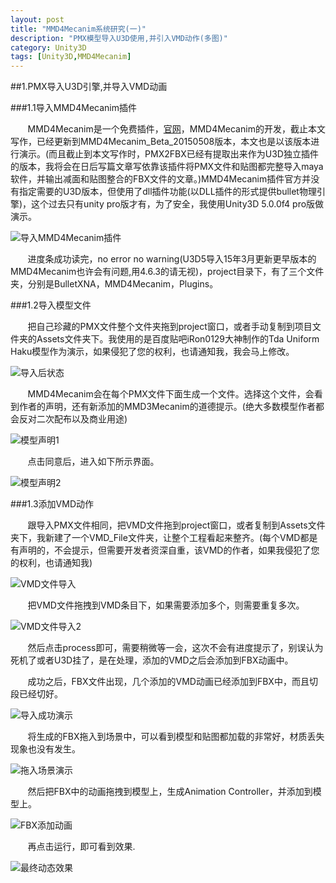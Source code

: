 ```yaml
---
layout: post
title: "MMD4Mecanim系统研究(一)"
description: "PMX模型导入U3D使用,并引入VMD动作(多图)"
category: Unity3D
tags: [Unity3D,MMD4Mecanim]
---
```

<link rel="stylesheet" href="http://cdn.bootcss.com/highlight.js/8.5/styles/monokai_sublime.min.css"><script src="http://cdn.bootcss.com/highlight.js/8.5/highlight.min.js"></script><script src="http://cdn.bootcss.com/highlight.js/8.5/languages/cpp.min.js"></script>
<script>
hljs.tabReplace = ' ';
hljs.initHighlightingOnLoad();
</script>
<script type="text/x-mathjax-config">MathJax.Hub.Config({tex2jax:{inlineMath:[['$$$','$$$']]}});</script><script src="http://cdn.bootcss.com/mathjax/2.5.3/MathJax.js?config=TeX-AMS-MML_HTMLorMML"></script>


##1.PMX导入U3D引擎,并导入VMD动画

###1.1导入MMD4Mecanim插件

&#160; &#160; &#160; &#160;MMD4Mecanim是一个免费插件，[官网](http://stereoarts.jp/)，MMD4Mecanim的开发，截止本文写作，已经更新到MMD4Mecanim_Beta_20150508版本，本文也是以该版本进行演示。(而且截止到本文写作时，PMX2FBX已经有提取出来作为U3D独立插件的版本，我将会在日后写篇文章写依靠该插件将PMX文件和贴图都完整导入maya软件，并输出减面和贴图整合的FBX文件的文章。)MMD4Mecanim插件官方并没有指定需要的U3D版本，但使用了dll插件功能(以DLL插件的形式提供bullet物理引擎)，这个过去只有unity pro版才有，为了安全，我使用Unity3D 5.0.0f4 pro版做演示。

<!-- more -->

![导入MMD4Mecanim插件](/images/MMD4Mecanim/QQ20150509-1@2x.png)

&#160; &#160; &#160; &#160;进度条成功读完，no error no warning(U3D5导入15年3月更新更早版本的MMD4Mecanim也许会有问题,用4.6.3的请无视)，project目录下，有了三个文件夹，分别是BulletXNA，MMD4Mecanim，Plugins。

###1.2导入模型文件


&#160; &#160; &#160; &#160;把自己珍藏的PMX文件整个文件夹拖到project窗口，或者手动复制到项目文件夹的Assets文件夹下。我使用的是百度贴吧iRon0129大神制作的Tda Uniform Haku模型作为演示，如果侵犯了您的权利，也请通知我，我会马上修改。

![导入后状态](/images/MMD4Mecanim/QQ20150509-2@2x.png)

&#160; &#160; &#160; &#160;MMD4Mecanim会在每个PMX文件下面生成一个文件。选择这个文件，会看到作者的声明，还有新添加的MMD3Mecanim的道德提示。(绝大多数模型作者都会反对二次配布以及商业用途)

![模型声明1](/images/MMD4Mecanim/QQ20150509-3@2x.png)

&#160; &#160; &#160; &#160;点击同意后，进入如下所示界面。

![模型声明2](/images/MMD4Mecanim/QQ20150509-4@2x.png)

###1.3添加VMD动作

&#160; &#160; &#160; &#160;跟导入PMX文件相同，把VMD文件拖到project窗口，或者复制到Assets文件夹下，我新建了一个VMD_File文件夹，让整个工程看起来整齐。(每个VMD都是有声明的，不会提示，但需要开发者资深自重，该VMD的作者，如果我侵犯了您的权利，也请通知我)

![VMD文件导入](/images/MMD4Mecanim/QQ20150509-5@2x.png)

&#160; &#160; &#160; &#160;把VMD文件拖拽到VMD条目下，如果需要添加多个，则需要重复多次。

![VMD文件导入2](/images/MMD4Mecanim/QQ20150509-6@2x.png)

&#160; &#160; &#160; &#160;然后点击process即可，需要稍微等一会，这次不会有进度提示了，别误认为死机了或者U3D挂了，是在处理，添加的VMD之后会添加到FBX动画中。

&#160; &#160; &#160; &#160;成功之后，FBX文件出现，几个添加的VMD动画已经添加到FBX中，而且切段已经切好。

![导入成功演示](/images/MMD4Mecanim/QQ20150509-7@2x.png)

&#160; &#160; &#160; &#160;将生成的FBX拖入到场景中，可以看到模型和贴图都加载的非常好，材质丢失现象也没有发生。

![拖入场景演示](/images/MMD4Mecanim/QQ20150509-8@2x.png)

&#160; &#160; &#160; &#160;然后把FBX中的动画拖拽到模型上，生成Animation Controller，并添加到模型上。

![FBX添加动画](/images/MMD4Mecanim/QQ20150509-8@2x.png)

&#160; &#160; &#160; &#160;再点击运行，即可看到效果.

![最终动态效果](/images/MMD4Mecanim/MMD4Mecanim-VMD.gif)
